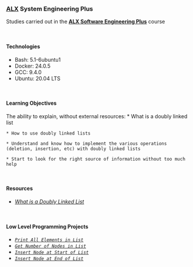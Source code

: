 ### [ALX](https://www.alxafrica.com/) System Engineering Plus

Studies carried out in the **[ALX Software Engineering Plus](https://www.alxafrica.com/software-engineering-plus/)** course

<br />

#### Technologies

* Bash:     5.1-6ubuntu1
* Docker:   24.0.5
* GCC:      9.4.0
* Ubuntu:   20.04 LTS

<br />

#### Learning Objectives

The ability to explain, without external resources:
	* What is a doubly linked list

	* How to use doubly linked lists

	* Understand and know how to implement the various operations (deletion, insertion, etc) with doubly linked lists

	* Start to look for the right source of information without too much help

<br />

#### Resources

* _[What is a Doubly Linked List](https://www.youtube.com/watch?v=k0pjD12bzP0)_

<br />

#### Low Level Programming Projects

* _[`Print All Elements in List`](0-print_dlistint.c)_
* _[`Get Number of Nodes in List`](1-dlistint_len.c)_
* _[`Insert Node at Start of List`](2-add_dnodeint.c)_
* _[`Insert Node at End of List`](3-add_dnodeint_end.c)_

<br />

